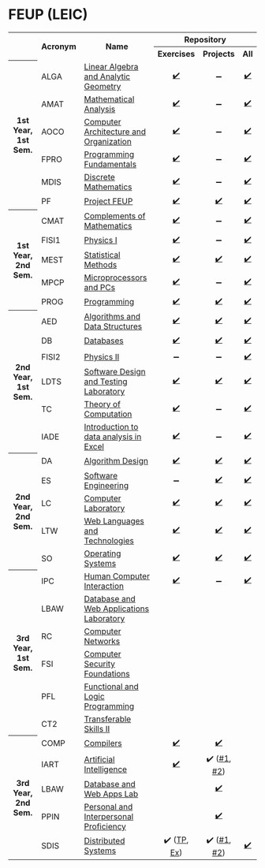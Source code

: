 <h1>FEUP (LEIC)</h1>

<table class="uni-resources">
    <tr>
        <td rowspan="2"></td>
        <th style="text-align:center" rowspan="2">Acronym</th>
        <th style="text-align:center" rowspan="2">Name</th>
        <th style="text-align:center" colspan="3">Repository</th>
    </tr>
    <tr>
        <th style="text-align:center">Exercises</th>
        <th style="text-align:center">Projects</th>
        <th style="text-align:center">All</th>
    </tr>
    <tr>
        <th rowspan="6" class="rotate"><div>1st Year, 1st Sem.</div></th>
        <td>ALGA</td>
        <td><a href="https://sigarra.up.pt/feup/pt/ucurr_geral.ficha_uc_view?pv_ocorrencia_id=459461">Linear Algebra and Analytic Geometry</a></td>
        <td style="text-align:center"><a href="https://github.com/pedronunomacedo/ALGA-Year2Semester2/tree/main/Fichas">✔️</a></td>
        <td style="text-align:center">➖</td>
        <td style="text-align:center"><a href="https://github.com/pedronunomacedo/ALGA-Year2Semester2">✔️</a></td>
    </tr>
    <tr>
        <td>AMAT</td>
        <td><a href="https://sigarra.up.pt/feup/en/ucurr_geral.ficha_uc_view?pv_ocorrencia_id=436424">Mathematical Analysis</a></td>
        <td style="text-align:center"><a href="https://github.com/pedronunomacedo/AMAT-Year2Semester2/tree/main/Fichas">✔️</a></td>
        <td style="text-align:center">➖</td>
        <td style="text-align:center"><a href="https://github.com/pedronunomacedo/AMAT-Year2Semester2">✔️</a></td>
    </tr>
    <tr>
        <td>AOCO</td>
        <td><a href="https://sigarra.up.pt/feup/en/ucurr_geral.ficha_uc_view?pv_ocorrencia_id=436427">Computer Architecture and Organization</a></td>
        <td style="text-align:center"><a href="https://github.com/pedronunomacedo/AOCO-Year1Semester1/tree/main/Fichas">✔️</a></td>
        <td style="text-align:center">➖</td>
        <td style="text-align:center"><a href="https://github.com/pedronunomacedo/AOCO-Year1Semester1">✔️</a></td>
    </tr>
    <tr>
        <td>FPRO</td>
        <td><a href="https://sigarra.up.pt/feup/en/ucurr_geral.ficha_uc_view?pv_ocorrencia_id=436425">Programming Fundamentals</a></td>
        <td style="text-align:center"><a href="https://github.com/pedronunomacedo/FPRO-Year1Semester1/tree/main/Fichas">✔️</a></td>
        <td style="text-align:center">➖</td>
        <td style="text-align:center"><a href="https://github.com/pedronunomacedo/FPRO-Year1Semester1">✔️</a></td>
    </tr>
    <tr>
        <td>MDIS</td>
        <td><a href="https://sigarra.up.pt/feup/en/ucurr_geral.ficha_uc_view?pv_ocorrencia_id=436426">Discrete Mathematics</a></td>
        <td style="text-align:center"><a href="https://github.com/pedronunomacedo/MDIS-Year1Semester1/tree/main/Fichas">✔️</a></td>
        <td style="text-align:center">➖</td>
        <td style="text-align:center"><a href="https://github.com/pedronunomacedo/MDIS-Year1Semester1">✔️</a></td>
    </tr>
    <tr>
        <td>PF</td>
        <td><a href="https://sigarra.up.pt/feup/en/ucurr_geral.ficha_uc_view?pv_ocorrencia_id=438941">Project FEUP</a></td>
        <td style="text-align:center"><a href="https://github.com/pedronunomacedo/Project_FEUP-Year1Semester1/tree/main/Testes">✔️</a></td>
        <td style="text-align:center"><a href="https://github.com/pedronunomacedo/Project_FEUP-Year1Semester1/tree/main/Trabalho">✔️</a></td>
        <td style="text-align:center"><a href="https://github.com/pedronunomacedo/Project_FEUP-Year1Semester1">✔️</a></td>
    </tr>
    <tr>
        <th rowspan="5" class="rotate"><div>1st Year, 2nd Sem.</div></th>
        <td>CMAT</td>
        <td><a href="https://sigarra.up.pt/feup/en/ucurr_geral.ficha_uc_view?pv_ocorrencia_id=436428">Complements of Mathematics</a></td>
        <td style="text-align:center"><a href="https://github.com/pedronunomacedo/CMAT-Year1Semester2/tree/main/Fichas">✔️</a></td>
        <td style="text-align:center">➖</td>
        <td style="text-align:center"><a href="https://github.com/pedronunomacedo/CMAT-Year1Semester2">✔️</a></td>
    </tr>
    <tr>
        <td>FISI1</td>
        <td><a href="https://sigarra.up.pt/feup/pt/ucurr_geral.ficha_uc_view?pv_ocorrencia_id=459467">Physics I</a></td>
        <td style="text-align:center"><a href="https://github.com/pedronunomacedo/FISI1-Year1Semester2/tree/main/Fichas">✔️</a></td>
        <td style="text-align:center">➖</td>
        <td style="text-align:center"><a href="https://github.com/pedronunomacedo/FISI1-Year1Semester2">✔️</a></td>
    </tr>
    <tr>
        <td>MEST</td>
        <td><a href="https://sigarra.up.pt/feup/en/ucurr_geral.ficha_uc_view?pv_ocorrencia_id=436432">Statistical Methods</a></td>
        <td style="text-align:center"><a href="https://github.com/pedronunomacedo/MEST-Year1Semester2/tree/main/Fichas">✔️</a></td>
        <td style="text-align:center"><a href="https://github.com/pedronunomacedo/MEST-Year1Semester2/tree/main/Projetos">✔️</a></td>
        <td style="text-align:center"><a href="https://github.com/pedronunomacedo/MEST-Year1Semester2">✔️</a></td>
    </tr>
    <tr>
        <td>MPCP</td>
        <td><a href="https://sigarra.up.pt/feup/en/ucurr_geral.ficha_uc_view?pv_ocorrencia_id=436431">Microprocessors and PCs</a></td>
        <td style="text-align:center"><a href="https://github.com/pedronunomacedo/MPCP-Year1Semester2/tree/main/Fichas">✔️</a></td>
        <td style="text-align:center">➖</td>
        <td style="text-align:center"><a href="https://github.com/pedronunomacedo/MPCP-Year1Semester2">✔️</a></td>
    </tr>
    <tr>
        <td>PROG</td>
        <td><a href="https://sigarra.up.pt/feup/en/ucurr_geral.ficha_uc_view?pv_ocorrencia_id=436430">Programming</a></td>
        <td style="text-align:center"><a href="https://github.com/pedronunomacedo/PROG-Year1Semester2/tree/main/Fichas">✔️</a></td>
        <td style="text-align:center"><a href="https://github.com/pedronunomacedo/PROG-Year1Semester2/tree/main/Projetos">✔️</a></td>
        <td style="text-align:center"><a href="https://github.com/pedronunomacedo/PROG-Year1Semester2">✔️</a></td>
    </tr>
    <tr>
        <th rowspan="6" class="rotate"><div>2nd Year, 1st Sem.</div></th>
        <td>AED</td>
        <td><a href="https://sigarra.up.pt/feup/en/ucurr_geral.ficha_uc_view?pv_ocorrencia_id=484404">Algorithms and Data Structures</a></td>
        <td style="text-align:center"><a href="https://github.com/pedronunomacedo/AED-Year2Semester1/tree/main/Fichas">✔️</a></td>
        <td style="text-align:center"><a href="https://github.com/pedronunomacedo/AED-Year2Semester1/tree/main/Projects">✔️</a></td>
        <td style="text-align:center"><a href="https://github.com/pedronunomacedo/AED-Year2Semester1">✔️</a></td>
    </tr>
    <tr>
        <td>DB</td>
        <td><a href="https://sigarra.up.pt/feup/en/ucurr_geral.ficha_uc_view?pv_ocorrencia_id=484405">Databases</a></td>
        <td style="text-align:center"><a href="https://github.com/pedronunomacedo/DB-Year2Semester1/tree/main/Fichas">✔️</a></td>
        <td style="text-align:center"><a href="https://github.com/pedronunomacedo/DB-Year2Semester1/tree/main/1st%20Project">✔️</a></td>
        <td style="text-align:center"><a href="https://github.com/pedronunomacedo/DB-Year2Semester1">✔️</a></td>
    </tr>
    <tr>
        <td>FISI2</td>
        <td><a href="https://sigarra.up.pt/feup/en/ucurr_geral.ficha_uc_view?pv_ocorrencia_id=484406">Physics II</a></td>
        <td style="text-align:center">➖</td>
        <td style="text-align:center">➖</td>
        <td style="text-align:center"><a href="https://github.com/pedronunomacedo/FISI2-Year2Semester1">✔️</a></td>
    </tr>
    <tr>
        <td>LDTS</td>
        <td><a href="https://sigarra.up.pt/feup/en/ucurr_geral.ficha_uc_view?pv_ocorrencia_id=484407">Software Design and Testing Laboratory</a></td>
        <td style="text-align:center"><a href="https://github.com/pedronunomacedo/LDTS-Year2Semester1/tree/main/Fichas">✔️</a></td>
        <td style="text-align:center"><a href="https://github.com/pedronunomacedo/LDTS-Year2Semester1/tree/main/Project">✔️</a></td>
        <td style="text-align:center"><a href="https://github.com/pedronunomacedo/LDTS-Year2Semester1">✔️</a></td>
    </tr>
    <tr>
        <td>TC</td>
        <td><a href="https://sigarra.up.pt/feup/en/ucurr_geral.ficha_uc_view?pv_ocorrencia_id=484423">Theory of Computation</a></td>
        <td style="text-align:center"><a href="https://github.com/pedronunomacedo/TC-Year2Semester1/tree/main/Fichas">✔️</a></td>
        <td style="text-align:center">➖</td>
        <td style="text-align:center"><a href="https://github.com/pedronunomacedo/TC-Year2Semester1">✔️</a></td>
    </tr>
    <tr>
        <td>IADE</td>
        <td><a href="https://sigarra.up.pt/feup/en/ucurr_geral.ficha_uc_view?pv_ocorrencia_id=489303">Introduction to data analysis in Excel</a></td>
        <td style="text-align:center"><a href="https://github.com/pedronunomacedo/IADE-Year2Semester1/tree/main/Fichas%20(aulas)">✔️</a></td>
        <td style="text-align:center">➖</td>
        <td style="text-align:center"><a href="https://github.com/pedronunomacedo/IADE-Year2Semester1">✔️</a></td>
    </tr>
    <tr>
        <th rowspan="5" class="rotate"><div>2nd Year, 2nd Sem.</div></th>
        <td>DA</td>
        <td><a href="https://sigarra.up.pt/feup/en/ucurr_geral.ficha_uc_view?pv_ocorrencia_id=484424">Algorithm Design</a></td>
        <td style="text-align:center"><a href="https://github.com/pedronunomacedo/DA-Year2Semester2/tree/main/Fichas/DA_TP_Classes">✔️</a></td>
        <td style="text-align:center"><a href="https://github.com/pedronunomacedo/DA-Year2Semester2/tree/main/Projects">✔️</a></td>
        <td style="text-align:center"><a href="https://github.com/pedronunomacedo/DA-Year2Semester2">✔️</a></td>
    </tr>
    <tr>
        <td>ES</td>
        <td><a href="https://sigarra.up.pt/feup/en/ucurr_geral.ficha_uc_view?pv_ocorrencia_id=484425">Software Engineering</a></td>
        <td style="text-align:center">➖</td>
        <td style="text-align:center"><a href="https://github.com/pedronunomacedo/ES-Year2Semester2/tree/main/Projects">✔️</a></td>
        <td style="text-align:center"><a href="https://github.com/pedronunomacedo/ES-Year2Semester2">✔️</a></td>
    </tr>
    <tr>
        <td>LC</td>
        <td><a href="https://sigarra.up.pt/feup/en/ucurr_geral.ficha_uc_view?pv_ocorrencia_id=484426">Computer Laboratory</a></td>
        <td style="text-align:center"><a href="https://github.com/pedronunomacedo/LC-Year2Semester2/tree/main/Pr%C3%A1ticas">✔️</a></td>
        <td style="text-align:center"><a href="https://github.com/pedronunomacedo/LC-Year2Semester2/tree/main/Pr%C3%A1ticas">✔️</a></td>
        <td style="text-align:center"><a href="https://github.com/pedronunomacedo/LC-Year2Semester2">✔️</a></td>
    </tr>
    <tr>
        <td>LTW</td>
        <td><a href="https://sigarra.up.pt/feup/en/ucurr_geral.ficha_uc_view?pv_ocorrencia_id=484427">Web Languages and Technologies</a></td>
        <td style="text-align:center"><a href="https://github.com/pedronunomacedo/LTW-Year2Semester2/tree/main/Fichas">✔️</a></td>
        <td style="text-align:center"><a href="https://github.com/pedronunomacedo/LTW-Year2Semester2/tree/main/Projects">✔️</a></td>
        <td style="text-align:center"><a href="https://github.com/pedronunomacedo/LTW-Year2Semester2">✔️</a></td>
    </tr>
    <tr>
        <td>SO</td>
        <td><a href="https://sigarra.up.pt/feup/en/UCURR_GERAL.FICHA_UC_VIEW?pv_ocorrencia_id=484378">Operating Systems</a></td>
        <td style="text-align:center"><a href="https://github.com/pedronunomacedo/SO-Year2Semester2/tree/main/Fichas">✔️</a></td>
        <td style="text-align:center"><a href="https://github.com/pedronunomacedo/SO-Year2Semester2/tree/main/Projects">✔️</a></td>
        <td style="text-align:center"><a href="https://github.com/pedronunomacedo/SO-Year2Semester2">✔️</a></td>
    </tr>
    <tr>
        <th rowspan="6" class="rotate"><div>3rd Year, 1st Sem.</div></th>
        <td>IPC</td>
        <td><a href="https://sigarra.up.pt/feup/en/ucurr_geral.ficha_uc_view?pv_ocorrencia_id=484432">Human Computer Interaction</a></td>
        <td style="text-align:center"><a href="https://github.com/pedronunomacedo/ALGA-Year2Semester2/tree/main/Fichas">✔️</a></td>
        <td style="text-align:center">➖</td>
        <td style="text-align:center"><a href="https://github.com/pedronunomacedo/ALGA-Year2Semester2">✔️</a></td>
    </tr>
    <tr>
        <td>LBAW</td>
        <td><a href="https://sigarra.up.pt/feup/en/ucurr_geral.ficha_uc_view?pv_ocorrencia_id=484433">Database and Web Applications Laboratory</a></td>
        <td style="text-align:center"></td>
        <td style="text-align:center"></td>
        <td style="text-align:center"></td>
    </tr>
    <tr>
        <td>RC</td>
        <td><a href="https://sigarra.up.pt/feup/en/ucurr_geral.ficha_uc_view?pv_ocorrencia_id=484435">Computer Networks</a></td>
        <td style="text-align:center"></td>
        <td style="text-align:center"></td>
        <td style="text-align:center"></td>
    </tr>
    <tr>
        <td>FSI</td>
        <td><a href="https://sigarra.up.pt/feup/en/ucurr_geral.ficha_uc_view?pv_ocorrencia_id=484431">Computer Security Foundations</a></td>
        <td style="text-align:center"></td>
        <td style="text-align:center"></td>
        <td style="text-align:center"></td>
    </tr>
    <tr>
        <td>PFL</td>
        <td><a href="https://sigarra.up.pt/feup/en/ucurr_geral.ficha_uc_view?pv_ocorrencia_id=484434">Functional and Logic Programming</a></td>
        <td style="text-align:center"></td>
        <td style="text-align:center"></td>
        <td style="text-align:center"></td>
    </tr>
    <tr>
        <td>CT2</td>
        <td><a href="https://sigarra.up.pt/feup/en/FEST_GERAL.CURSO_POSICAO_PLANO_VIEW?pv_fest_id=1318529#div_id_410623">Transferable Skills II</a></td>
        <td style="text-align:center"></td>
        <td style="text-align:center"></td>
        <td style="text-align:center"></td>
    </tr>
    <tr>
        <th rowspan="5" class="rotate"><div>3rd Year, 2nd Sem.</div></th>
        <td>COMP</td>
        <td><a href="https://sigarra.up.pt/feup/en/ucurr_geral.ficha_uc_view?pv_ocorrencia_id=459486">Compilers</a></td>
        <td style="text-align:center"><a href="https://github.com/dmfrodrigues/feup-comp-ex">✔️</a></td>
        <td style="text-align:center"><a href="https://github.com/dmfrodrigues/feup-comp-proj">✔️</a></td>
        <td style="text-align:center"></td>
    </tr>
    <tr>
        <td>IART</td>
        <td><a href="https://sigarra.up.pt/feup/en/ucurr_geral.ficha_uc_view?pv_ocorrencia_id=459487">Artificial Intelligence</a></td>
        <td style="text-align:center"><a href="https://github.com/dmfrodrigues/feup-iart-ex">✔️</a></td>
        <td style="text-align:center">✔️ (<a href="https://github.com/dmfrodrigues/feup-iart-proj1">#1</a>, <a href="https://github.com/dmfrodrigues/feup-iart-proj2">#2</a>)</td>
        <td style="text-align:center"></td>
    </tr>
    <tr>
        <td>LBAW</td>
        <td><a href="https://sigarra.up.pt/feup/en/ucurr_geral.ficha_uc_view?pv_ocorrencia_id=459490">Database and Web Apps Lab</a></td>
        <td style="text-align:center"></td>
        <td style="text-align:center"> <a href="https://github.com/dmfrodrigues/feup-lbaw-proj">✔️</a></td>
        <td style="text-align:center"></td>
    </tr>
    <tr>
        <td>PPIN</td>
        <td><a href="https://sigarra.up.pt/feup/en/ucurr_geral.ficha_uc_view?pv_ocorrencia_id=459488">Personal and Interpersonal Proficiency</a></td>
        <td style="text-align:center"></td>
        <td style="text-align:center"><a href="https://github.com/dmfrodrigues/feup-ppin-proj">✔️</a></td>
        <td style="text-align:center"></td>
    </tr>
    <tr>
        <td>SDIS</td>
        <td><a href="https://sigarra.up.pt/feup/en/ucurr_geral.ficha_uc_view?pv_ocorrencia_id=459489">Distributed Systems</a></td>
        <td style="text-align:center">✔️ (<a href="https://github.com/dmfrodrigues/feup-sdis-tp">TP</a>, <a href="https://github.com/dmfrodrigues/feup-sdis-ex">Ex</a>)</td>
        <td style="text-align:center">✔️ (<a href="https://github.com/dmfrodrigues/feup-sdis-proj1">#1</a>, <a href="https://github.com/dmfrodrigues/feup-sdis-proj2">#2</a>)</td>
        <td style="text-align:center"><a href="https://github.com/dmfrodrigues/feup-sdis-form">✔️</a></td>
    </tr>
</table>
